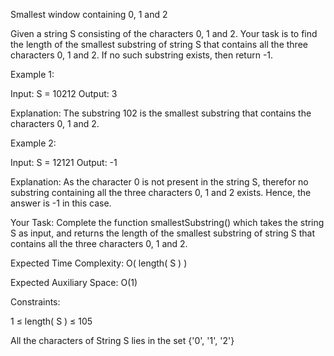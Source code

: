 Smallest window containing 0, 1 and 2

Given a string S consisting of the characters 0, 1 and 2. Your task is to find the length of the smallest substring of string S that contains all the three characters 0, 1 and 2. If no such substring exists, then return -1.

Example 1:

Input:
S = 10212
Output:
3

Explanation:
The substring 102 is the smallest substring
that contains the characters 0, 1 and 2.


Example 2:

Input: 
S = 12121
Output:
-1

Explanation: 
As the character 0 is not present in the
string S, therefor no substring containing
all the three characters 0, 1 and 2
exists. Hence, the answer is -1 in this case.


Your Task:
Complete the function smallestSubstring() which takes the string S as input, and returns the length of the smallest substring of string S that contains all the three characters 0, 1 and 2.

Expected Time Complexity: O( length( S ) )

Expected Auxiliary Space: O(1)

Constraints:

1 ≤ length( S ) ≤ 105

All the characters of String S lies in the set {'0', '1', '2'}